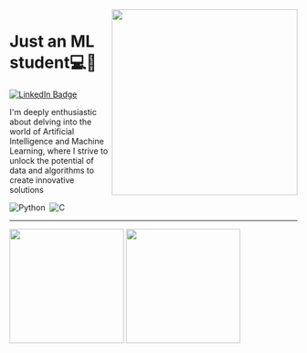 <img src = "banner.gif" width = "325px" align = "right">

# Just an ML student💻🤖
  <div id="badges">
  <a href = "https://github.com/henrique1201">
    <img src="https://img.shields.io/badge/LinkedIn-blue?style=for-the-badge&logo=linkedin&logoColor=white" alt="LinkedIn Badge"/>
  </a>
</div>

I'm deeply enthusiastic about delving into the world of Artificial Intelligence and Machine Learning, where I strive to unlock the potential of data and algorithms to create innovative solutions


<div>
  <img src="https://img.shields.io/badge/Python-14354C?style=for-the-badge&logo=python&logoColor=white" title="Python" alt="Python" />&nbsp;
  <img src="https://img.shields.io/badge/c-%2300599C.svg?style=for-the-badge&logo=c&logoColor=white" title="C" alt="C" />&nbsp;
 
 
</div>

---


<div align = "left">
<img height = "200em" src="https://github-readme-stats.vercel.app/api/top-langs/?username=henrique1201&show_icons=true&theme=dark&layout=compact"/>
<img height = "200em" src="https://github-readme-stats.vercel.app/api?username=henrique1201&show_icons=true&title_color=fff&icon_color=79ff97&text_color=9f9f9f&bg_color=151515" />
</div>


